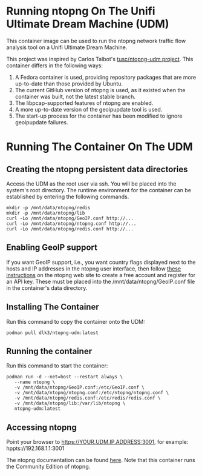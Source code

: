 # Running ntopng On The Unifi Ultimate Dream Machine (UDM)

This container image can be used to run the ntopng network traffic flow analysis tool on a Unifi Ultimate Dream Machine.  

This project was inspired by Carlos Talbot's  [tusc/ntopng-udm project](https://github.com/tusc/ntopng-udm).  This container differs in the following ways:

1. A Fedora container is used, providing repository packages that are more up-to-date than those provided by Ubuntu.
2. The current GitHub version of ntopng is used, as it existed when the container was built, not the latest stable branch.
3. The libpcap-supported features of ntopng are enabled.
4. A more up-to-date version of the geoipupdate tool is used.
5. The start-up process for the container has been modified to ignore geoipupdate failures.

# Running The Container On The UDM

## Creating the ntopng persistent data directories

Access the UDM as the root user via ssh.  You will be placed into the system's root directory.  The runtime environment for the container can be established by entering the following commands.

```
mkdir -p /mnt/data/ntopng/redis
mkdir -p /mnt/data/ntopng/lib
curl -Lo /mnt/data/ntopng/GeoIP.conf http://...
curl -Lo /mnt/data/ntopng/ntopng.conf http://...
curl -Lo /mnt/data/ntopng/redis.conf http://...
```

## Enabling GeoIP support

If you want GeoIP support, i.e., you want country flags displayed next to the hosts and IP addresses in the ntopng user interface, then follow [these instructions](https://github.com/ntop/ntopng/blob/dev/doc/README.geolocation.md) on the ntopng web site to create a free account and register for an API key.  These must be placed into the /mnt/data/ntopng/GeoIP.conf file in the container's data directory.

## Installing The Container

Run this command to copy the container onto the UDM:

`podman pull dlk3/ntopng-udm:latest`
 
## Running the container

Run this command to start the container:
```
podman run -d --net=host --restart always \
   --name ntopng \
   -v /mnt/data/ntopng/GeoIP.conf:/etc/GeoIP.conf \
   -v /mnt/data/ntopng/ntopng.conf:/etc/ntopng/ntopng.conf \
   -v /mnt/data/ntopng/redis.conf:/etc/redis/redis.conf \
   -v /mnt/data/ntopng/lib:/var/lib/ntopng \
   ntopng-udm:latest
```
## Accessing ntopng

Point your browser to https://YOUR.UDM.IP.ADDRESS:3001, for example: hppts://192.168.1.1:3001

The ntopng documentation can be found [here](https://www.ntop.org/guides/ntopng/).  Note that this container runs the Community Edition of ntopng.

